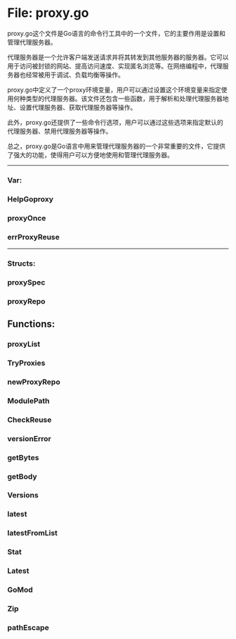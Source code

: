 # File: proxy.go

proxy.go这个文件是Go语言的命令行工具中的一个文件，它的主要作用是设置和管理代理服务器。

代理服务器是一个允许客户端发送请求并将其转发到其他服务器的服务器。它可以用于访问被封锁的网站、提高访问速度、实现匿名浏览等。在网络编程中，代理服务器也经常被用于调试、负载均衡等操作。

proxy.go中定义了一个proxy环境变量，用户可以通过设置这个环境变量来指定使用何种类型的代理服务器。该文件还包含一些函数，用于解析和处理代理服务器地址、设置代理服务器、获取代理服务器等操作。

此外，proxy.go还提供了一些命令行选项，用户可以通过这些选项来指定默认的代理服务器、禁用代理服务器等操作。

总之，proxy.go是Go语言中用来管理代理服务器的一个非常重要的文件，它提供了强大的功能，使得用户可以方便地使用和管理代理服务器。




---

### Var:

### HelpGoproxy





### proxyOnce





### errProxyReuse








---

### Structs:

### proxySpec





### proxyRepo





## Functions:

### proxyList





### TryProxies





### newProxyRepo





### ModulePath





### CheckReuse





### versionError





### getBytes





### getBody





### Versions





### latest





### latestFromList





### Stat





### Latest





### GoMod





### Zip





### pathEscape





